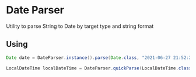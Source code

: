 # Date Parser

Utility to parse String to Date by target type and string format

## Using

```java
Date date = DateParser.instance().parse(Date.class, "2021-06-27 21:52:25.408", "yyyy-MM-dd HH:mm:ss.SSS");

LocalDateTime localDateTime = DateParser.quickParse(LocalDateTime.class, "2021-06-27 21:52:25.408", "yyyy-MM-dd HH:mm:ss.SSS");
```